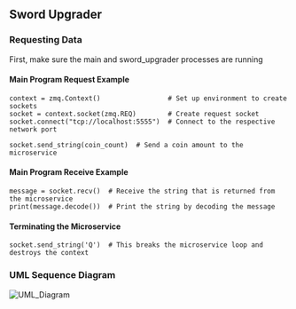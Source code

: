 ## Sword Upgrader

### Requesting Data

First, make sure the main and sword_upgrader processes are running

#### Main Program Request Example
```
context = zmq.Context()                 # Set up environment to create sockets
socket = context.socket(zmq.REQ)        # Create request socket
socket.connect("tcp://localhost:5555")  # Connect to the respective network port

socket.send_string(coin_count)  # Send a coin amount to the microservice
```

#### Main Program Receive Example
```
message = socket.recv()  # Receive the string that is returned from the microservice
print(message.decode())  # Print the string by decoding the message
```

#### Terminating the Microservice
```
socket.send_string('Q')  # This breaks the microservice loop and destroys the context
```

### UML Sequence Diagram
![UML_Diagram](https://github.com/user-attachments/assets/a44869db-496b-4ced-9753-7f4ff7d17323)
